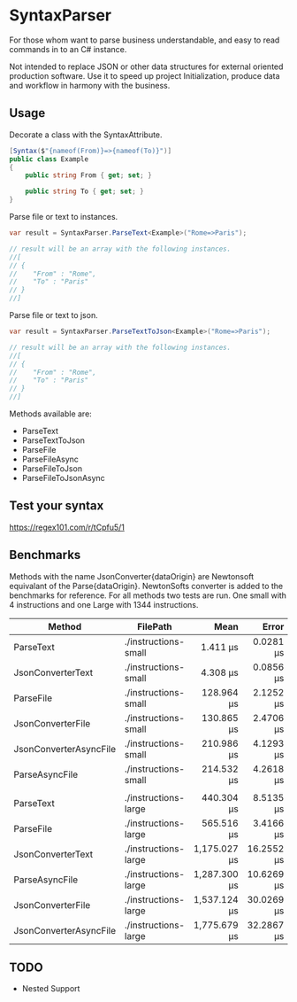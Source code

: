 ﻿# SyntaxParser
For those whom want to parse business understandable, and easy to read commands in to an C# instance.

Not intended to replace JSON or other data structures for external oriented production software. 
Use it to speed up project Initialization, produce data and workflow in harmony with the business.


## Usage
Decorate a class with the SyntaxAttribute.
```csharp
[Syntax($"{nameof(From)}=>{nameof(To)}")]
public class Example
{
	public string From { get; set; }

	public string To { get; set; }
}
```

Parse file or text to instances.
```csharp
var result = SyntaxParser.ParseText<Example>("Rome=>Paris");

// result will be an array with the following instances.
//[
// { 
//    "From" : "Rome",
//    "To" : "Paris"
// }
//]
```


Parse file or text to json.
```csharp
var result = SyntaxParser.ParseTextToJson<Example>("Rome=>Paris");

// result will be an array with the following instances.
//[
// { 
//    "From" : "Rome",
//    "To" : "Paris"
// }
//]
```

Methods available are:  
- ParseText
- ParseTextToJson
- ParseFile
- ParseFileAsync 
- ParseFileToJson
- ParseFileToJsonAsync

## Test your syntax
https://regex101.com/r/tCpfu5/1


## Benchmarks
Methods with the name JsonConverter{dataOrigin} are Newtonsoft equivalant of the Parse{dataOrigin}. NewtonSofts converter is added to the benchmarks for reference.
For all methods two tests are run. One small with 4 instructions and one Large with 1344 instructions.


|                 Method |             FilePath |         Mean |      Error |     StdDev |    Gen 0 |   Gen 1 | Allocated |
|----------------------- |--------------------- |-------------:|-----------:|-----------:|---------:|--------:|----------:|
|              ParseText | ./instructions-small |     1.411 μs |  0.0281 μs |  0.0491 μs |   0.1774 |       - |     560 B |
|      JsonConverterText | ./instructions-small |     4.308 μs |  0.0856 μs |  0.1407 μs |   0.2747 |       - |     872 B |
|              ParseFile | ./instructions-small |   128.964 μs |  2.1252 μs |  3.7222 μs |   2.6855 |  1.2207 |   8,864 B |
|      JsonConverterFile | ./instructions-small |   130.865 μs |  2.4706 μs |  2.4265 μs |   1.4648 |  0.7324 |   4,777 B |
| JsonConverterAsyncFile | ./instructions-small |   210.986 μs |  4.1293 μs |  5.6522 μs |   1.7090 |  0.7324 |   5,840 B |
|         ParseAsyncFile | ./instructions-small |   214.532 μs |  4.2618 μs |  8.2110 μs |   3.4180 |  1.7090 |  11,022 B |
|																														  |
|              ParseText | ./instructions-large |   440.304 μs |  8.5135 μs | 13.2545 μs |  44.4336 |       - | 139,920 B |
|              ParseFile | ./instructions-large |   565.516 μs |  3.4166 μs |  2.8530 μs |  56.6406 | 15.6250 | 180,835 B |
|      JsonConverterText | ./instructions-large | 1,175.027 μs | 16.2552 μs | 15.2051 μs |  46.8750 |  3.9063 | 151,713 B |
|         ParseAsyncFile | ./instructions-large | 1,287.300 μs | 10.6269 μs |  9.4205 μs | 164.0625 | 31.2500 | 517,287 B |
|      JsonConverterFile | ./instructions-large | 1,537.124 μs | 30.0269 μs | 54.9059 μs |  48.8281 |  1.9531 | 155,617 B |
| JsonConverterAsyncFile | ./instructions-large | 1,775.679 μs | 32.2867 μs | 48.3253 μs |  46.8750 |  7.8125 | 157,283 B |


## TODO
- Nested Support